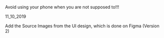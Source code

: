 Avoid using your phone when you are not supposed to!!!

11_10_2019

Add the Source Images from the UI design, which is done on Figma (Version 2)
